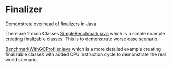 # Finalizer
Demonstrate overhead of finalizers in Java

There are 2 main Classes 
[SimpleBenchmark.java](src/main/java/com/livemykarma/gc/finalizer/SimpleBenchmark.java) which is a simple example creating finalizable classes. This is to demonstrate worse case scenario.

[BenchmarkWithGCProfiler.java](src/main/java/com/livemykarma/gc/finalizer/BenchmarkWithGCProfiler.java) which is a more detailed example creating finalizable classes with added CPU instruction cycle to demonstrate the real world scenario.
